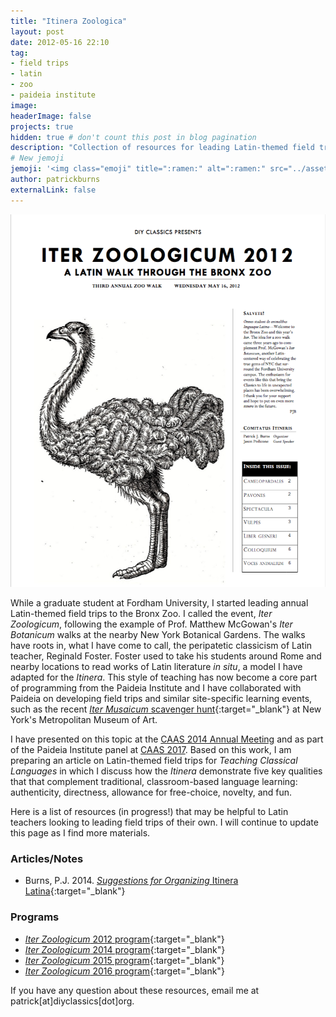 ```yaml
---
title: "Itinera Zoologica"
layout: post
date: 2012-05-16 22:10
tag:
- field trips
- latin
- zoo
- paideia institute
image: 
headerImage: false
projects: true
hidden: true # don't count this post in blog pagination
description: "Collection of resources for leading Latin-themed field trips, spec. to the zoo. "
# New jemoji
jemoji: '<img class="emoji" title=":ramen:" alt=":ramen:" src="../assets/images/paper-icon.png" height="20" width="20" align="absmiddle">'
author: patrickburns
externalLink: false
---
```

![Screenshot](../assets/images/iz.png)  
  
While a graduate student at Fordham University, I started leading annual Latin-themed field trips to the Bronx Zoo. I called the event, *Iter Zoologicum*, following the example of Prof. Matthew McGowan's *Iter Botanicum* walks at the nearby New York Botanical Gardens. The walks have roots in, what I have come to call, the peripatetic classicism of Latin teacher, Reginald Foster. Foster used to take his students around Rome and nearby locations to read works of Latin literature *in situ*, a model I have adapted for the *Itinera*. This style of teaching has now become a core part of programming from the Paideia Institute and I have collaborated with Paideia on developing field trips and similar site-specific learning events, such as the recent [*Iter Musaicum* scavenger hunt](https://www.paideiainstitute.org/events/iter-musaicum){:target="_blank"} at New York's Metropolitan Museum of Art.

I have presented on this topic at the [CAAS 2014 Annual Meeting](../carpe-iter) and as part of the Paideia Institute panel at [CAAS 2017](../latin-in-unexpected-places). Based on this work, I am preparing an article on Latin-themed field trips for *Teaching Classical Languages* in which I discuss how the *Itinera* demonstrate five key qualities that that complement traditional, classroom-based language learning: authenticity, directness, allowance for free-choice, novelty, and fun.

Here is a list of resources (in progress!) that may be helpful to Latin teachers looking to leading field trips of their own. I will continue to update this page as I find more materials.

### Articles/Notes

- Burns, P.J. 2014. [*Suggestions for Organizing* Itinera Latina](https://www.dropbox.com/s/dph5xpo5az05vrs/suggestions-for-organizing-iz.pdf?dl=0){:target="_blank"}

### Programs

- [*Iter Zoologicum* 2012 program](https://www.dropbox.com/s/yt8c0nzu9z0yrqz/IZ-2012-Program.pdf?dl=0){:target="_blank"}
- [*Iter Zoologicum* 2014 program](https://www.dropbox.com/s/xqk6ecql9r77vmm/IZ-2014-Program.pdf?dl=0){:target="_blank"}
- [*Iter Zoologicum* 2015 program](https://www.dropbox.com/s/67zm91htk0631yx/IZ-2015-Program.pdf?dl=0){:target="_blank"}
- [*Iter Zoologicum* 2016 program](https://www.dropbox.com/s/5ixdlo9xvprkd8j/IZ-2016-Program.pdf?dl=0){:target="_blank"}

If you have any question about these resources, email me at patrick[at]diyclassics[dot]org.